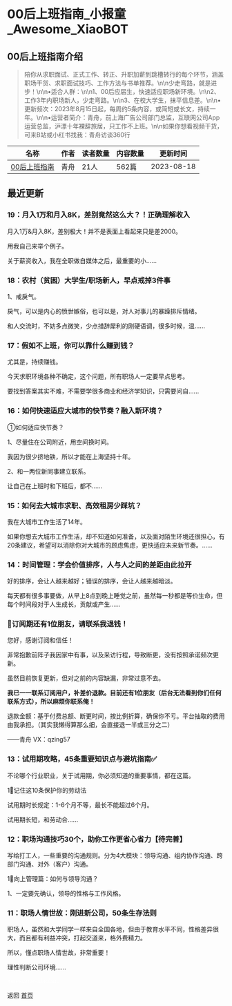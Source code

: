 # 00后上班指南_小报童_Awesome_XiaoBOT

## 00后上班指南介绍
> 陪你从求职面试、正式工作、转正、升职加薪到跳槽转行的每个环节，涵盖职场干货、求职面试技巧、工作方法与书单推荐。\n\n少走弯路，就是进步！\n\n•适合人群：\n\n1、00后应届生，快速适应职场新环境。\n\n2、工作3年内职场新人，少走弯路。\n\n3、在校大学生，抹平信息差。\n\n•更新频次：2023年8月15日起，每周约5条内容，或简短或长文，持续一年。\n\n•运营者简介：青舟，前上海广告公司部门总监，互联网公司App运营总监，沪漂十年裸辞旅居，只工作不上班。\n\n如果你想看视频干货，可来B站或小红书找我：青舟访谈360行  
  


|名称|作者|读者数量|内容数量|更新时间|
|---|---|---|---|---|
|[00后上班指南](https://xiaobot.net/p/2023worksmart?refer=9c3f1c95-a052-465a-9902-f6d75080262a)|青舟|21人|562篇|2023-08-18|

## 最近更新
### 19：月入1万和月入8K，差别竟然这么大？！正确理解收入

月入1万&月入8K，差别极大！并不是表面上看起来只是差2000。

用我自己来举个例子。

关于薪资收入，我在全职做自媒体之后，最重要的小......

### 18：农村（贫困）大学生/职场新人，早点戒掉3件事

1、戒戾气。

戾气，可以是内心的愤世嫉俗，也可以是，对人对事儿的暴躁排斥情绪。

和人交流时，不妨多点微笑，少点措辞犀利的刚硬语调，很多时候，温......

### 17：假如不上班，你可以靠什么赚到钱？

尤其是，持续赚钱。

今天求职环境各种不确定，这个问题，所有职场人一定要早点思考。

要找到答案其实不难，不需要学很多商业和经济学知识，只需要问自......

### 16：如何快速适应大城市的快节奏？融入新环境？

①如何适应快节奏？

1、尽量住在公司附近，用空间换时间。

我因为很少挤地铁，所以才能在上海坚持十年。

2、和一两位新同事建立联系。

让自己在上班时和下班后，都不......

### 15：如何去大城市求职、高效租房少踩坑？

我在大城市工作生活了14年。

如果你想去大城市工作生活，却不知道如何准备，以及面对陌生环境还很担心，有20条建议，希望可以消除你对大城市的顾虑焦虑，更快适应未来新节奏。......

### 14：时间管理：学会价值排序，人与人之间的差距由此拉开

好的排序，会让人越来越好；错误的排序，会让人越来越暗淡。

每天都有很多事要做，从早上8点到晚上睡觉之前，虽然每一秒都是等价生命，但每个时间段对于人生成长，贡献或产生......

### 📢订阅期还有1位朋友，请联系我退钱！

您好，感谢订阅和信任！

非常抱歉前阵子我因家中有事，以及采访行程，导致断更，没有按照承诺频次更新。

虽然目前恢复更新，但对之前的内容缺漏，非常过意不去。

**我已一一联系订阅用户，补差价退款。目前还有1位朋友（后台无法看到你们任何联系方式），所以麻烦你联系俺！**

退款金额：基于付费总额、断更时间，按比例折算，确保你不亏。平台抽取的费用由我承担。（其实我懒得算那么细，会直接退一半或三分之二）

——青舟 VX：qzing57

### 13：试用期攻略，45条重要知识点与避坑指南✅

不论哪个行业职业，关于试用期，你必须知道的重要事情，都在这篇。

1⃣️记住这10条保护你的劳动法

试用期时长规定：1-6个月不等，最长不能超过6个月。

试用期长短，和劳动合......

### 12：职场沟通技巧30个，助你工作更省心省力【待完善】

写给打工人，一些重要的沟通规则。分为4大模块：领导沟通、组内协作沟通、跨部门沟通、对外（客户）沟通。

1⃣️向上管理篇：如何与领导沟通？

1、一定要先确认，领导的性格与工作风格。

### 11：职场人情世故：刚进新公司，50条生存法则

职场人，虽然和大学同学一样来自全国各地，但由于教育水平不同，性格差异很大，而且都有利益冲突，打起交道来，格外费精力。

所以，懂点职场人情世故，非常重要！

理性判断公司环境......


<a href="https://github.com/Reno9527/awesome-xiaobot" style="color: white; text-decoration: none;">awesome-xiaobot</a>

返回 [首页](../README.md)
